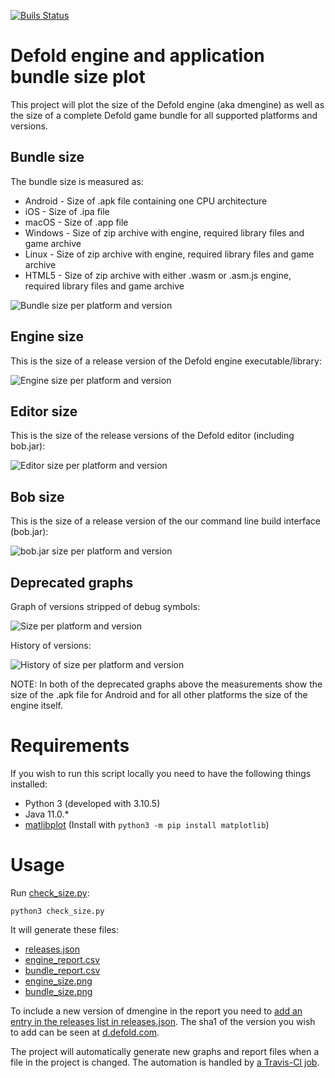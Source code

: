 [![Buils Status](https://github.com/britzl/dmengine_size/actions/workflows/check_size.yaml/badge.svg)](https://github.com/britzl/dmengine_size/actions/workflows/check_size.yaml)

# Defold engine and application bundle size plot
This project will plot the size of the Defold engine (aka dmengine) as well as the size of a complete Defold game bundle for all supported platforms and versions.

## Bundle size
The bundle size is measured as:

* Android - Size of .apk file containing one CPU architecture
* iOS - Size of .ipa file
* macOS - Size of .app file
* Windows - Size of zip archive with engine, required library files and game archive
* Linux - Size of zip archive with engine, required library files and game archive
* HTML5 - Size of zip archive with either .wasm or .asm.js engine, required library files and game archive

![Bundle size per platform and version](https://github.com/britzl/dmengine_size/raw/master/bundle_size.png)


## Engine size
This is the size of a release version of the Defold engine executable/library:

![Engine size per platform and version](https://github.com/britzl/dmengine_size/raw/master/engine_size.png)

## Editor size
This is the size of the release versions of the Defold editor (including bob.jar):

![Editor size per platform and version](https://github.com/britzl/dmengine_size/raw/master/editor_size.png)

## Bob size
This is the size of a release version of the our command line build interface (bob.jar):

![bob.jar size per platform and version](https://github.com/britzl/dmengine_size/raw/master/bob_size.png)


## Deprecated graphs
Graph of versions stripped of debug symbols:

![Size per platform and version](https://github.com/britzl/dmengine_size/raw/master/legacy_engine_size_stripped.png)

History of versions:

![History of size per platform and version](https://github.com/britzl/dmengine_size/raw/master/legacy_engine_size.png)

NOTE: In both of the deprecated graphs above the measurements show the size of the .apk file for Android and for all other platforms the size of the engine itself.

# Requirements
If you wish to run this script locally you need to have the following things installed:

* Python 3 (developed with 3.10.5)
* Java 11.0.*
* [matlibplot](http://matplotlib.org/) (Install with `python3 -m pip install matplotlib`)

# Usage
Run [check_size.py](check_size.py):

    python3 check_size.py

It will generate these files:
* [releases.json](releases.json)
* [engine_report.csv](engine_report.csv)
* [bundle_report.csv](bundle_report.csv)
* [engine_size.png](engine_size.png)
* [bundle_size.png](bundle_size.png)


To include a new version of dmengine in the report you need to [add an entry in the releases list in releases.json](https://github.com/britzl/dmengine_size/blob/master/releases.json). The sha1 of the version you wish to add can be seen at [d.defold.com](d.defold.com).

The project will automatically generate new graphs and report files when a file in the project is changed. The automation is handled by [a Travis-CI job](https://travis-ci.org/britzl/dmengine_size).
